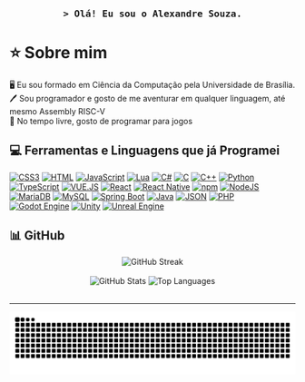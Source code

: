 <!--
**zFightx/zFightx** is a ✨ _special_ ✨ repository because its `README.md` (this file) appears on your GitHub profile.

Here are some ideas to get you started:

- 🔭 I’m currently working on ...
- 🌱 I’m currently learning ...
- 👯 I’m looking to collaborate on ...
- 🤔 I’m looking for help with ...
- 💬 Ask me about ...
- 📫 How to reach me: ...
- 😄 Pronouns: ...
- ⚡ Fun fact: ...
-->

<h3 align="center">
  <samp>
        &gt; Olá! Eu sou o <b>Alexandre Souza</b>.
  </samp>
</h3>

# ⭐ Sobre mim

🖥️ Eu sou formado em Ciência da Computação pela Universidade de Brasília.<br>
🖊️ Sou programador e gosto de me aventurar em qualquer linguagem, até mesmo Assembly RISC-V<br>
🚀 No tempo livre, gosto de programar para jogos<br>

## 💻 Ferramentas e Linguagens que já Programei
[![CSS3](https://img.shields.io/badge/css3-%231572B6.svg?style=for-the-badge&logo=css3&logoColor=white)](#)
[![HTML](https://img.shields.io/badge/HTML-%23E34F26.svg?style=for-the-badge&logo=html5&logoColor=white)](#)
[![JavaScript](https://img.shields.io/badge/javascript-%23323330.svg?style=for-the-badge&logo=javascript&logoColor=%23F7DF1E)](#)
[![Lua](https://img.shields.io/badge/lua-%232C2D72.svg?style=for-the-badge&logo=lua&logoColor=white)](#)
[![C#](https://custom-icon-badges.demolab.com/badge/C%23-%23239120.svg?style=for-the-badge&logo=cshrp&logoColor=white)](#)
[![C](https://img.shields.io/badge/C-00599C?style=for-the-badge&logo=c&logoColor=white)](#)
[![C++](https://img.shields.io/badge/C++-%2300599C.svg?style=for-the-badge&logo=c%2B%2B&logoColor=white)](#)
[![Python](https://img.shields.io/badge/python-3670A0?style=for-the-badge&logo=python&logoColor=ffdd54)](#)
[![TypeScript](https://img.shields.io/badge/typescript-%23007ACC.svg?style=for-the-badge&logo=typescript&logoColor=white)](#)
[![VUE.JS](https://img.shields.io/badge/Vue.js-35495E?style=for-the-badge&logo=vuedotjs&logoColor=4FC08D)](#)
[![React](https://img.shields.io/badge/react-%2320232a.svg?style=for-the-badge&logo=react&logoColor=%2361DAFB)](#)
[![React Native](https://img.shields.io/badge/React_Native-%2320232a.svg?style=for-the-badge&logo=react&logoColor=%2361DAFB)](#)
[![npm](https://img.shields.io/badge/npm-CB3837?logo=npm&style=for-the-badge&logoColor=fff)](#)
[![NodeJS](https://img.shields.io/badge/node.js-6DA55F?style=for-the-badge&logo=node.js&logoColor=white)](#)
[![MariaDB](https://img.shields.io/badge/MariaDB-003545?style=for-the-badge&logo=mariadb&logoColor=white)](#)
[![MySQL](https://img.shields.io/badge/MySQL-20232A?logo=mysql&logoColor=white&style=for-the-badge)](#)
[![Spring Boot](https://img.shields.io/badge/Spring%20Boot-6DB33F?style=for-the-badge&logo=springboot&logoColor=fff)](#)
[![Java](https://img.shields.io/badge/Java-%23ED8B00.svg?style=for-the-badge&logo=openjdk&logoColor=white)](#)
[![JSON](https://img.shields.io/badge/JSON-000?logo=json&style=for-the-badge&logoColor=fff)](#)
[![PHP](https://img.shields.io/badge/php-%23777BB4.svg?&style=for-the-badge&logo=php&logoColor=white)](#)
[![Godot Engine](https://img.shields.io/badge/Godot-%23FFFFFF.svg?style=for-the-badge&logo=godot-engine)](#)
[![Unity](https://img.shields.io/badge/Unity-%23000000.svg?style=for-the-badge&logo=unity&logoColor=white)](#)
[![Unreal Engine](https://img.shields.io/badge/Unreal%20Engine-%23313131.svg?style=for-the-badge&logo=unrealengine&logoColor=white)](#)


## 📊 GitHub

<div align="center">
    <img src="https://github-readme-streak-stats.herokuapp.com?user=zFightx&theme=great-gatsby&locale=pt_BR" alt="GitHub Streak" />
</div>
<br>
<div align="center">
    <img src="https://github-readme-stats.vercel.app/api?username=zFightx&theme=great-gatsby&show_icons=true" alt="GitHub Stats"  height="192px" width="49.5%" />
    <img src="https://github-readme-stats.vercel.app/api/top-langs/?username=zFightx&theme=great-gatsby&hide_border=false&include_all_commits=true&count_private=true&layout=compact" alt="Top Languages"  height="192px" width="49.5%" />
</div>
<br>

---
<p align="center">
  <img src="https://github.com/minemalox/minemalox/blob/output/github-contribution-grid-snake-dark.svg">
</p>
